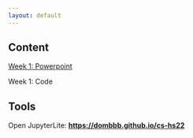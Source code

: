 ```yaml
---
layout: default
---
```



## Content

[Week 1: Powerpoint](https://view.officeapps.live.com/op/view.aspx?src=https://dombbb.github.io/presentation/Presentation_W1.pptx)

Week 1: Code


## Tools

Open JupyterLite: **https://dombbb.github.io/cs-hs22** 




